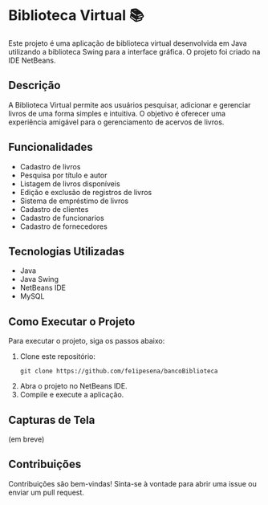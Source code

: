 # Biblioteca Virtual 📚

Este projeto é uma aplicação de biblioteca virtual desenvolvida em Java utilizando a biblioteca Swing para a interface gráfica. O projeto foi criado na IDE NetBeans.

## Descrição

A Biblioteca Virtual permite aos usuários pesquisar, adicionar e gerenciar livros de uma forma simples e intuitiva. O objetivo é oferecer uma experiência amigável para o gerenciamento de acervos de livros.

## Funcionalidades

- Cadastro de livros
- Pesquisa por título e autor
- Listagem de livros disponíveis
- Edição e exclusão de registros de livros
- Sistema de empréstimo de livros
- Cadastro de clientes
- Cadastro de funcionarios
- Cadastro de fornecedores 

## Tecnologias Utilizadas

- Java
- Java Swing
- NetBeans IDE
- MySQL

## Como Executar o Projeto

Para executar o projeto, siga os passos abaixo:

1. Clone este repositório:
   ```
   git clone https://github.com/fe1ipesena/bancoBiblioteca
   ```
2. Abra o projeto no NetBeans IDE.
3. Compile e execute a aplicação.

## Capturas de Tela
(em breve)

## Contribuições
Contribuições são bem-vindas! Sinta-se à vontade para abrir uma issue ou enviar um pull request.
